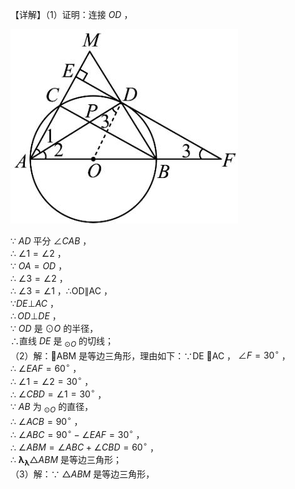 【详解】（1）证明：连接 $O D$ ，

![](<../../qs_image_DB/专题3-6__圆的综合（27类题型）（解析版）/603cad1cf6600033120353d1fa490dfa141bdcb098605fb135f42cc0457dd34e.jpg>)

∵ $A D$ 平分 $\angle C A B$ ，  
∴ $\angle 1 = \angle 2$ ，  
∵ $O A = O D$ ，  
∴ $\angle 3 = \angle 2$ ，  
∴ $\angle 3 = \angle 1$ ，∴OD∥AC ，  
$\because D E \bot A C$ ，  
$\therefore O D \bot D E$ ，  
∵ $O D$ 是 $\odot O$ 的半径，  
∴直线 $D E$ 是 $_ { \odot O }$ 的切线；  
（2）解：ABM 是等边三角形，理由如下：∵DE AC ， $\angle F = 3 0 ^ { \circ }$ ，  
∴ $\angle E A F = 6 0 ^ { \circ }$ ，  
∴ $\angle 1 = \angle 2 = 3 0 ^ { \circ }$ ，  
∴ $\angle C B D = \angle 1 = 3 0 ^ { \circ }$ ，  
∵ $A B$ 为 $_ { \odot O }$ 的直径，  
∴ $\angle A C B = 9 0 ^ { \circ }$ ，  
∴ $\angle A B C = 9 0 ^ { \circ } - \angle E A F = 3 0 ^ { \circ }$ ，  
∴ $\angle A B M = \angle A B C + \angle C B D = 6 0 ^ { \circ }$ ，  
∴ $\mathbf { \lambda } _ { \mathbf { \lambda } } \triangle A B M$ 是等边三角形；  
（3）解：∵ $\triangle A B M$ 是等边三角形，  
